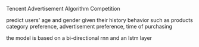 Tencent Advertisement Algorithm Competition

predict users' age and gender given their history behavior such as products category preference, advertisement preference, time of purchasing

the model is based on a bi-directional rnn and an lstm layer
